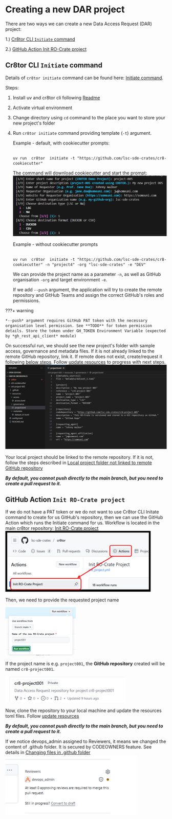 # Creating a new DAR project

There are two ways we can create a new Data Access Request (DAR) project:

1.) [Cr8tor CLI `Initiate` command](#cr8tor-cli-initiate-command)

2.) [GitHub Action Init RO-Crate project](#github-action-init-ro-crate-project)

## Cr8tor CLI `Initiate` command

Details of `cr8tor initiate` command can be found here: [Initiate command](./../cr8tor-cli/commands.md#initiate-project).

Steps:

1. Install uv and cr8tor cli following [Readme](https://github.com/lsc-sde-crates/cr8tor/blob/main/README.md)
2. Activate virtual environment
3. Change directory using `cd` command to the place you want to store your new project's folder
4. Run `cr8tor initiate` command providing template (`-t`) argument.

   Example - default, with cookiecutter prompts:

   ```text

   uv run  cr8tor  initiate -t "https://github.com/lsc-sde-crates/cr8-cookiecutter"

   ```

   The command will download cookiecutter and start the prompt:
   ![alt text](./../assets/screenshots/cr8tor_cli_prompts.png)

   Example - without cookiecutter prompts

   ```text

   uv run  cr8tor  initiate -t "https://github.com/lsc-sde-crates/cr8-cookiecutter" -n "project4" -org "lsc-sde-crates" -e "DEV"

   ```

   We can provide the project name as a parameter `-n`, as well as GitHub organisation `-org` and target environment `-e`.

   If we add `--push` argument, the application will try to create the remote repository and GitHub Teams and assign the correct GitHub's roles and permissions.

???+ warning

    *--push* argument requires GitHub PAT token with the necessary organisation level permission. See **TODO** for token permission details. Store the token under GH_TOKEN Environment Variable (expected by *gh_rest_api_client* module)


   On successful run, we should see the new project's folder with sample access, governance and metadata files. If it is not already linked to the remote GitHub repository, link it. If remote does not exist, create/request it following [below steps](#github-action-init-ro-crate-project).
   Follow [update resources](update-resources-files.md) to progress with next steps.
   ![alt text](./../assets/screenshots/project_repo_after_initiate.png)

Your local project should be linked to the remote repository. If it is not, follow the steps described in [Local project folder not linked to remote GitHub repository](troubleshooting.md#local-project-folder-not-linked-to-remote-github-repository)

***By default, you cannot push directly to the main branch, but you need to create a pull request to it.***

## GitHub Action `Init RO-Crate project`

If we do not have a PAT token or we do not want to use Cr8tor CLI Initate command to create for us GitHub's repository, then we can use the GitHub Action which runs the Initiate command for us.
Workflow is located in the main cr8tor repository: [Init RO-Crate project](https://github.com/lsc-sde-crates/cr8tor/actions/workflows/init_project.yml)
![alt text](./../assets/screenshots/workflow_init_1.png)

Then, we need to provide the requested project name

![alt text](./../assets/screenshots/workflow_init_2.png)

If the project name is e.g. `project001`, the **GitHub repository** created will be named `cr8-project001`.

![alt text](./../assets/screenshots/repository_1.png)

Now, clone the repository to your local machine and update the resources toml files. Follow [update resources](update-resources-files.md)

***By default, you cannot push directly to the main branch, but you need to create a pull request to it.***

If we notice devops_admin assigned to Reviewers, it means we changed the content of .github folder. It is secured by CODEOWNERS feature. See details in [Changing files in .github folder](./troubleshooting.md#changing-files-in-github-folder)
![alt text](./../assets/screenshots/project_pull_request_codeowners_review_required_2.png)
